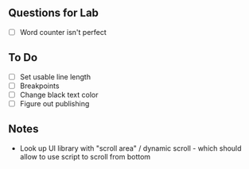 ## Questions for Lab
- [ ] Word counter isn't perfect

## To Do
- [ ] Set usable line length
- [ ] Breakpoints
- [ ] Change black text color
- [ ] Figure out publishing

## Notes
- Look up UI library with "scroll area" / dynamic scroll - which should allow to use script to scroll from bottom